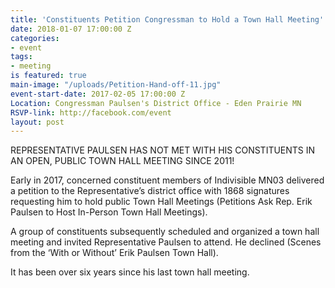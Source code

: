 ```yaml
---
title: 'Constituents Petition Congressman to Hold a Town Hall Meeting'
date: 2018-01-07 17:00:00 Z
categories:
- event
tags:
- meeting
is featured: true
main-image: "/uploads/Petition-Hand-off-11.jpg"
event-start-date: 2017-02-05 17:00:00 Z
Location: Congressman Paulsen's District Office - Eden Prairie MN
RSVP-link: http://facebook.com/event
layout: post
---
```


REPRESENTATIVE PAULSEN HAS NOT MET WITH HIS CONSTITUENTS IN AN OPEN, PUBLIC TOWN HALL MEETING SINCE 2011!

Early in 2017, concerned constituent members of Indivisible MN03 delivered a petition to the Representative’s district office with 1868 signatures requesting him to hold public Town Hall Meetings (Petitions Ask Rep. Erik Paulsen to Host In-Person Town Hall Meetings).

A group of constituents subsequently scheduled and organized a town hall meeting and invited Representative Paulsen to attend. He declined (Scenes from the ‘With or Without’ Erik Paulsen Town Hall).

It has been over six years since his last town hall meeting.
